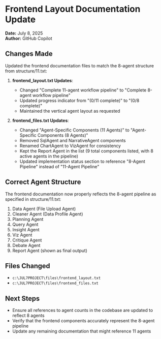 # Frontend Layout Documentation Update

**Date:** July 8, 2025  
**Author:** GitHub Copilot  

## Changes Made

Updated the frontend documentation files to match the 8-agent structure from structure/11.txt:

1. **frontend_layout.txt Updates**:
   - Changed "Complete 11-agent workflow pipeline" to "Complete 8-agent workflow pipeline"
   - Updated progress indicator from "(0/11 complete)" to "(0/8 complete)"
   - Maintained the vertical agent layout as requested

2. **frontend_files.txt Updates**:
   - Changed "Agent-Specific Components (11 Agents)" to "Agent-Specific Components (8 Agents)"
   - Removed SqlAgent and NarrativeAgent components
   - Renamed ChartAgent to VizAgent for consistency
   - Kept the Report Agent in the list (9 total components listed, with 8 active agents in the pipeline)
   - Updated implementation status section to reference "8-Agent Pipeline" instead of "11-Agent Pipeline"

## Correct Agent Structure

The frontend documentation now properly reflects the 8-agent pipeline as specified in structure/11.txt:
1. Data Agent (File Upload Agent)
2. Cleaner Agent (Data Profile Agent)
3. Planning Agent
4. Query Agent
5. Insight Agent
6. Viz Agent
7. Critique Agent
8. Debate Agent
9. Report Agent (shown as final output)

## Files Changed

- `c:\JUL7PROJECT\files\frontend_layout.txt`
- `c:\JUL7PROJECT\files\frontend_files.txt`

## Next Steps

- Ensure all references to agent counts in the codebase are updated to reflect 8 agents
- Verify that the frontend components accurately represent the 8-agent pipeline
- Update any remaining documentation that might reference 11 agents
